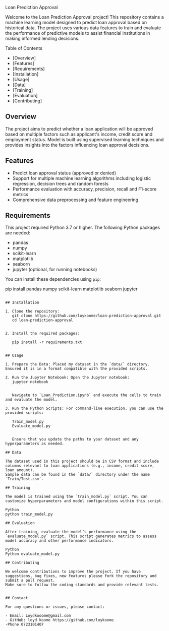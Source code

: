 Loan Prediction Approval

Welcome to the Loan Prediction Approval project! This repository contains a machine learning model designed to predict loan approval based on historical data.
The project uses various data features to train and evaluate the performance of predictive models to assist financial institutions in making informed lending decisions.

 Table of Contents

- [Overview]
- [Features]
- [Requirements]
- [Installation]
- [Usage]
- [Data]
- [Training]
- [Evaluation]
- [Contributing]

## Overview

The project aims to predict whether a loan application will be approved based on multiple factors such as applicant's income, credit score and employment status. 
Model is built using supervised learning techniques and provides insights into the factors influencing loan approval decisions.

## Features

- Predict loan approval status (approved or denied)
- Support for multiple machine learning algorithms including logistic regression, decision trees and random forests
- Performance evaluation with accuracy, precision, recall and F1-score metrics
- Comprehensive data preprocessing and feature engineering

## Requirements

This project required Python 3.7 or higher. The following Python packages are needed:

- pandas
- numpy
- scikit-learn
- matplotlib
- seaborn
- jupyter (optional, for running notebooks)

You can install these dependencies using `pip`:

pip install pandas numpy scikit-learn matplotlib seaborn jupyter
```

## Installation

1. Clone the repository:
   git clone https://github.com/loykoome/loan-prediction-approval.git
   cd loan-prediction-approval
   

2. Install the required packages:

   pip install -r requirements.txt


## Usage

1. Prepare the Data: Placed my dataset in the `data/` directory. Ensured it is in a format compatible with the provided scripts.

2. Run the Jupyter Notebook: Open the Jupyter notebook:
   jupyter notebook
   

   Navigate to `Loan_Prediction.ipynb` and execute the cells to train and evaluate the model.

3. Run the Python Scripts: For command-line execution, you can use the provided scripts:

   Train_model.py
   Evaluate_model.py
  

   Ensure that you update the paths to your dataset and any hyperparameters as needed.

## Data

The dataset used in this project should be in CSV format and include columns relevant to loan applications (e.g., income, credit score, loan amount).
Sample data can be found in the `data/` directory under the name `Train/Test.csv`.

## Training

The model is trained using the `train_model.py` script. You can customize hyperparameters and model configurations within this script.

Python
python train_model.py

## Evaluation

After training, evaluate the model’s performance using the `evaluate_model.py` script. This script generates metrics to assess model accuracy and other performance indicators.

Python
Python evaluate_model.py

## Contributing

We welcome contributions to improve the project. If you have suggestions, bug fixes, new features please fork the repository and submit a pull request.
Make sure to follow the coding standards and provide relevant tests.


## Contact

For any questions or issues, please contact:

- Email: Loydkooome@gmail.com
- GitHub: loyd koome https://github.com/loykoome
-Phone 0723101407

